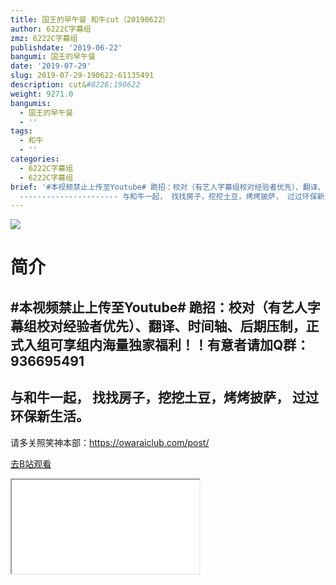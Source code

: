 ```yaml
---
title: 国王的早午餐 和牛cut（20190622）
author: 6222C字幕组
zmz: 6222C字幕组
publishdate: '2019-06-22'
bangumi: 国王的早午餐
date: '2019-07-29'
slug: 2019-07-29-190622-61135491
description: cut&#8226;190622
weight: 9271.0
bangumis:
  - 国王的早午餐
  - ''
tags:
  - 和牛
  - ''
categories:
  - 6222C字幕组
  - 6222C字幕组
brief: '#本视频禁止上传至Youtube# 跪招：校对（有艺人字幕组校对经验者优先）、翻译、时间轴、后期压制，正式入组可享组内海量独家福利！！有意者请加Q群：936695491
  ---------------------- 与和牛一起， 找找房子，挖挖土豆，烤烤披萨， 过过环保新生活。 ----------------------- 请多关照笑神本部：https://owaraiclub.com/post/'
---
```

![](https://raw.githubusercontent.com/tcgriffith/owaraisite/master/static/tmpimg/343770e51df12f4d46a37df0afab8e2742e32a57.jpg.480.jpg)
# 简介  
#本视频禁止上传至Youtube#
跪招：校对（有艺人字幕组校对经验者优先）、翻译、时间轴、后期压制，正式入组可享组内海量独家福利！！有意者请加Q群：936695491
----------------------
与和牛一起，
找找房子，挖挖土豆，烤烤披萨，
过过环保新生活。
-----------------------
请多关照笑神本部：https://owaraiclub.com/post/  

[去B站观看](https://www.bilibili.com/video/av61135491/)
<div class ="resp-container"><iframe class="testiframe" src="//player.bilibili.com/player.html?aid=61135491"", scrolling="no", allowfullscreen="true" > </iframe></div> 
